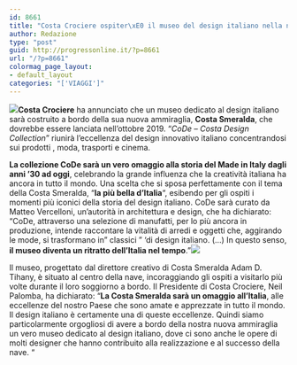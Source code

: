 ```yaml
---
id: 8661
title: "Costa Crociere ospiter\xE0 il museo del design italiano nella nuova ammiraglia"
author: Redazione
type: "post"
guid: http://progressonline.it/?p=8661
url: "/?p=8661"
colormag_page_layout:
- default_layout
categories: "['VIAGGI']"
---
```


**![](https://progressonline.it/wp-content/uploads/2018/05/2018-CostaSmeralda-LNG-300x200.jpg)Costa Crociere** ha annunciato che un museo dedicato al design italiano sarà costruito a bordo della sua nuova ammiraglia, **Costa Smeralda**, che dovrebbe essere lanciata nell’ottobre 2019. “*CoDe – Costa Design Collection*” riunirà l’eccellenza del design innovativo italiano concentrandosi sui prodotti , moda, trasporti e cinema.

**La collezione CoDe sarà un vero omaggio alla storia del Made in Italy dagli anni ’30 ad oggi**, celebrando la grande influenza che la creatività italiana ha ancora in tutto il mondo. Una scelta che si sposa perfettamente con il tema della Costa Smeralda, “**la più bella d’Italia**“, esibendo per gli ospiti i momenti più iconici della storia del design italiano. CoDe sarà curato da Matteo Vercelloni, un’autorità in architettura e design, che ha dichiarato: “CoDe, attraverso una selezione di manufatti, per lo più ancora in produzione, intende raccontare la vitalità di arredi e oggetti che, aggirando le mode, si trasformano in” classici ” ‘di design italiano. (…) In questo senso, **il museo diventa un ritratto dell’Italia nel tempo**.”![](https://progressonline.it/wp-content/uploads/2018/05/CostaSmeralda_CoDe-Museum_02-300x200.jpg)

Il museo, progettato dal direttore creativo di Costa Smeralda Adam D. Tihany, è situato al centro della nave, incoraggiando gli ospiti a visitarlo più volte durante il loro soggiorno a bordo. Il Presidente di Costa Crociere, Neil Palomba, ha dichiarato: “**La Costa Smeralda sarà un omaggio all’Italia**, alle eccellenze del nostro Paese che sono amate e apprezzate in tutto il mondo. Il design italiano è certamente una di queste eccellenze. Quindi siamo particolarmente orgogliosi di avere a bordo della nostra nuova ammiraglia un vero museo dedicato al design italiano, dove ci sono anche le opere di molti designer che hanno contribuito alla realizzazione e al successo della nave. “